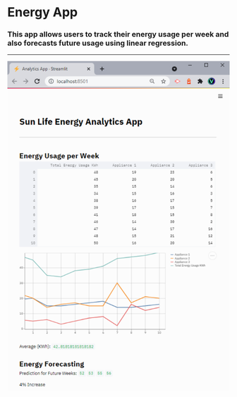 # Energy App

### This app allows users to track their energy usage per week and also forecasts future usage using linear regression. 
----
![alt text](https://github.com/Real-VeerSandhu/Energy-App/blob/master/images/App.PNG)

